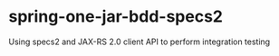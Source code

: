 spring-one-jar-bdd-specs2
==============

Using specs2 and JAX-RS 2.0 client API to perform integration testing
    

